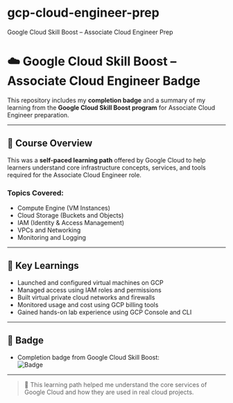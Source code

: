 # gcp-cloud-engineer-prep
Google Cloud Skill Boost – Associate Cloud Engineer Prep
# ☁️ Google Cloud Skill Boost – Associate Cloud Engineer Badge

This repository includes my **completion badge** and a summary of my learning from the **Google Cloud Skill Boost program** for Associate Cloud Engineer preparation.

---

## 🧾 Course Overview

This was a **self-paced learning path** offered by Google Cloud to help learners understand core infrastructure concepts, services, and tools required for the Associate Cloud Engineer role.

### Topics Covered:
- Compute Engine (VM Instances)
- Cloud Storage (Buckets and Objects)
- IAM (Identity & Access Management)
- VPCs and Networking
- Monitoring and Logging

---

## 🎯 Key Learnings

- Launched and configured virtual machines on GCP  
- Managed access using IAM roles and permissions  
- Built virtual private cloud networks and firewalls  
- Monitored usage and cost using GCP billing tools  
- Gained hands-on lab experience using GCP Console and CLI

---

## 🏅 Badge

- Completion badge from Google Cloud Skill Boost:  
  ![Badge](gcp-badge.png)

---

> 🧠 This learning path helped me understand the core services of Google Cloud and how they are used in real cloud projects.
